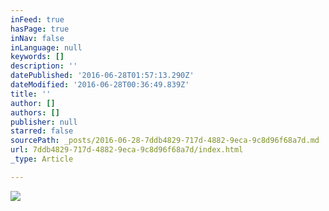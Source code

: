 ```yaml
---
inFeed: true
hasPage: true
inNav: false
inLanguage: null
keywords: []
description: ''
datePublished: '2016-06-28T01:57:13.290Z'
dateModified: '2016-06-28T00:36:49.839Z'
title: ''
author: []
authors: []
publisher: null
starred: false
sourcePath: _posts/2016-06-28-7ddb4829-717d-4882-9eca-9c8d96f68a7d.md
url: 7ddb4829-717d-4882-9eca-9c8d96f68a7d/index.html
_type: Article

---
```

![](https://the-grid-user-content.s3-us-west-2.amazonaws.com/29164510-8a87-4e80-8a20-1ae61774c17b.jpg)